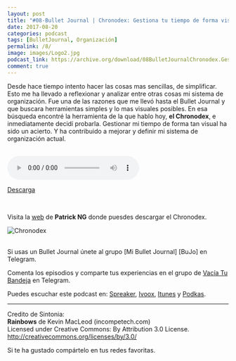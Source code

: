 ```yaml
---
layout: post 
title: "#08-Bullet Journal | Chronodex: Gestiona tu tiempo de forma visual" 
date: 2017-08-20
categories: podcast
tags: [BulletJournal, Organización]
permalink: /8/
image: images/Logo2.jpg
podcast_link: https://archive.org/download/08BulletJournalChronodex.GestionaTuTiempoDeFormaVisual/08-Bullet%20Journal%20-%20Chronodex.%20Gestiona%20tu%20tiempo%20de%20forma%20visual.mp3
comment: true
---
```


Desde hace tiempo intento hacer las cosas mas sencillas, de simplificar. Esto me ha llevado a reflexionar y analizar entre otras cosas mi sistema de organización. Fue una de las razones que me llevó hasta el Bullet Journal y que buscara herramientas simples y lo mas visuales posibles. En esa búsqueda encontré la herramienta de la que hablo hoy, **el Chronodex**, e inmediatamente decidí probarla. Gestionar mi tiempo de forma tan visual ha sido un acierto. Y ha contribuido a mejorar y definir mi sistema de organización actual.



<br>

 <audio controls>
  <source src="{{ page.podcast_link }}" type="audio/mp3">
</audio>



[Descarga][mp3]


<br>

Visita la [web][Chronodex] de **Patrick NG** donde puesdes descargar el Chronodex.

![Chronodex](https://archive.org/download/08BulletJournalChronodex.GestionaTuTiempoDeFormaVisual/14242594380_e16c8d5661_z.jpg)


<br>
Si usas un Bullet Journal únete al grupo [Mi Bullet Journal] [BuJo] en Telegram.

Comenta los episodios y comparte tus experiencias en el grupo de [Vacía Tu Bandeja][Telegram] en Telegram.

Puedes escuchar este podcast en:
[Spreaker][Spreaker], [Ivoox][Ivoox], [Itunes][Itunes] y [Podkas][Podkas]. 


- - -


Credito de Sintonia:  
**Rainbows** de Kevin MacLeod (incompetech.com)  
Licensed under Creative Commons: By Attribution 3.0 License.  
http://creativecommons.org/licenses/by/3.0/  
    
Si te ha gustado compártelo en tus redes favoritas.  

<!-- Begin SpeakPipe code -->
<script type="text/javascript">
(function(d){
var app = d.createElement('script'); app.type = 'text/javascript'; app.async = true;
var pt = ('https:' == document.location.protocol ? 'https://' : 'http://');
app.src = pt + 'www.speakpipe.com/loader/yhsyurkhlpn9hdopjhkvjrkkw9poz473.js';
var s = d.getElementsByTagName('script')[0]; s.parentNode.insertBefore(app, s);
})(document);
</script>
<!-- End SpeakPipe code -->


[Spreaker]: https://www.spreaker.com/show/2177636
[Ivoox]: http://www.ivoox.com/podcast-vacia-tu-bandeja_sq_f1388960_1.html
[Itunes]: https://itunes.apple.com/es/podcast/vac%C3%ADa-tu-bandeja/id1212390900?mt=2
[Podkas]: http://www.podkas.com/directorio/vacia-tu-bandeja-de-lormez16/
[Telegram]: http://t.me/Vaciatubandeja
[BuJo]: http://t.me/miBulletJournal
[mp3]: https://archive.org/download/08BulletJournalChronodex.GestionaTuTiempoDeFormaVisual/08-Bullet%20Journal%20-%20Chronodex.%20Gestiona%20tu%20tiempo%20de%20forma%20visual.mp3
[Chronodex]: http://scription.typepad.com/blog/2011/11/scription-chronodex-weekly-planner-2012-free-download-with-the-cost-of-a-prayer.html#.WZnBMGhLeG8
